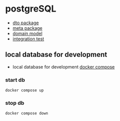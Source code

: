 # postgreSQL

- [dto package](./src/main/java/sk/r3n/example/dal/domain/r3n/dto)
- [meta package](./src/main/java/sk/r3n/example/dal/domain/r3n/meta)
- [domain model](./src/main/resources/db/migration/V1__init.sql)
- [integration test](./src/test/java/sk/r3n/example/api/controller/HotelControllerIT.java)

## local database for development

- local database for development [docker compose](./docker-compose.yml)

### start db

```
docker compose up
```

### stop db

```
docker compose down
```
